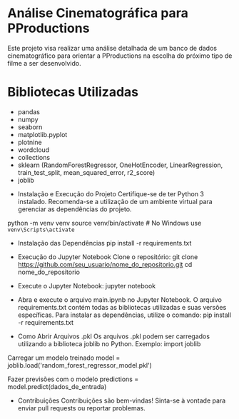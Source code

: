 # Análise Cinematográfica para PProductions
Este projeto visa realizar uma análise detalhada de um banco de dados cinematográfico para orientar a PProductions na escolha do próximo tipo de filme a ser desenvolvido.

# Bibliotecas Utilizadas
- pandas
- numpy
- seaborn
- matplotlib.pyplot
- plotnine
- wordcloud
- collections
- sklearn (RandomForestRegressor, OneHotEncoder, LinearRegression, train_test_split, mean_squared_error, r2_score)
- joblib

* Instalação e Execução do Projeto
Certifique-se de ter Python 3 instalado. Recomenda-se a utilização de um ambiente virtual para gerenciar as dependências do projeto.

python -m venv venv
source venv/bin/activate  # No Windows use `venv\Scripts\activate`

- Instalação das Dependências
pip install -r requirements.txt

- Execução do Jupyter Notebook
Clone o repositório:
git clone https://github.com/seu_usuario/nome_do_repositorio.git
cd nome_do_repositorio

- Execute o Jupyter Notebook:
jupyter notebook

- Abra e execute o arquivo main.ipynb no Jupyter Notebook.
O arquivo requirements.txt contém todas as bibliotecas utilizadas e suas versões específicas. Para instalar as dependências, utilize o comando:
pip install -r requirements.txt

- Como Abrir Arquivos .pkl
Os arquivos .pkl podem ser carregados utilizando a biblioteca joblib no Python. Exemplo:
import joblib

Carregar um modelo treinado
model = joblib.load('random_forest_regressor_model.pkl') 

Fazer previsões com o modelo
predictions = model.predict(dados_de_entrada)

- Contribuições
Contribuições são bem-vindas! Sinta-se à vontade para enviar pull requests ou reportar problemas.

